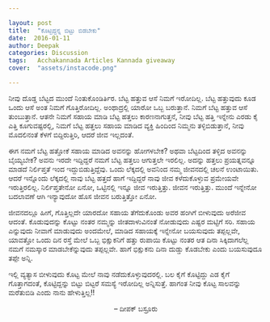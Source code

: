 ```yaml
---

layout: post
title:  "ಕೊಟ್ಟಿದ್ದನ್ನ ಬಿಟ್ಟು ಬಿಡಬೇಕು"
date:  2016-01-11
author: Deepak
categories: Discussion
tags:	Acchakannada Articles Kannada giveaway
cover:  "assets/instacode.png"

---
```

ನೀವು ದೊಡ್ಡ ಬೆಟ್ಟದ ಮುಂದೆ ನಿಂತುಕೊಂಡಿರ್ತಿರ. ಬೆಟ್ಟ ಹತ್ತುವ ಆಸೆ ನಿಮಗೆ ಇರೋದಿಲ್ಲ. ಬೆಟ್ಟ ಹತ್ತುವುದು ಕೂಡ ಒಂದು ಆಸೆ ಅಂತ ನಿಮಗೆ ಗೊತ್ತಿರೋದಿಲ್ಲ. ಅಂಥಾದ್ರಲ್ಲಿ ಯಾರೋ ಒಬ್ಬ ಬರುತ್ತಾನೆ. ನಿಮಗೆ ಬೆಟ್ಟ ಹತ್ತುವ ಆಸೆ ತುಂಬುತ್ತಾನೆ. ಆತನೇ ನಿಮಗೆ ಸಹಾಯ ಮಾಡಿ ಬೆಟ್ಟ ಹತ್ತಲು ಕಾರಣನಾಗುತ್ತನೆ, ನೀವು ಬೆಟ್ಟ ಹತ್ತಿ ಇನ್ನೇನು ಎರಡು ಕೈ ಎತ್ತಿ ಕೂಗುವಷ್ಟರಲ್ಲಿ, ನಿಮಗೆ ಬೆಟ್ಟ ಹತ್ತಲು ಸಹಾಯ ಮಾಡಿದ ವ್ಯಕ್ತಿ ಹಿಂದಿಂದ ನಿಮ್ಮನು ತಳ್ಳಿಬಿಡುತ್ತಾನೆ, ನೀವು ಮೊದಲಿನಂತೆ ಕೆಳಗೆ ಬಿದ್ದಿರುತ್ತಿರಿ, ಆದರೆ ಜೀವ ಇಲ್ಲದಂತೆ.
<!--more-->
ಈಗ ನಮಗೆ ಬೆಟ್ಟ ಹತ್ತೋಕೆ ಸಹಾಯ ಮಾಡಿದ ಅವನನ್ನು ಹೋಗಳಬೇಕ? ಅಥವಾ ಬೆಟ್ಟದಿಂದ ತಳ್ಳಿದ ಅವನನ್ನು ಬೈಯ್ಯಬೇಕ? ಅವನು ಇರದೇ ಇದ್ದಿದ್ದರೆ ನಮಗೆ ಬೆಟ್ಟ ಹತ್ತಲು ಆಗುತ್ತಲೇ ಇರಲಿಲ್ಲ. ಅದನ್ನು ಹತ್ತಲು ಪ್ರಯತ್ನವನ್ನೂ ಮಾಡದೆ ನಿರ್ಲಿಪ್ತತೆ ಇಂದ ಇದ್ದುಬಿಡುತ್ತಿದ್ದೆವು. ಒಂದು ಲೆಕ್ಕದಲ್ಲಿ ಅವನಿಂದ ನಮ್ಮ ಜೀವನದಲ್ಲಿ ಚಲನೆ ಉಂಟಾಯಿತು. ಆದರೆ ಇನ್ನೊಂದು ಲೆಕ್ಕದಲ್ಲಿ ನಾವು ಬೆಟ್ಟ ಹತ್ತದೆ ಹಾಗೆ ಇದ್ದಿದ್ದರೆ ನಾವು ಜೀವ ಕಳೆದುಕೊಳ್ಳುವ ಪ್ರಮೇಯವೇ ಇರುತ್ತಿರಲಿಲ್ಲ. ನಿರ್ಲಿಪ್ತತೇನೋ ಏನೋ, ಒಟ್ಟಿನಲ್ಲಿ ಇನ್ನೂ ಜೀವ ಇರುತ್ತಿತ್ತು. ಜೀವನ ಇರುತ್ತಿತ್ತು. ಮುಂದೆ ಇನ್ನೇನೋ ಬದಲಾವಣೆ ಆಗಿ ಇನ್ಯಾವುದೋ ಹೊಸ ಜೀವನ ಬರುತ್ತಿತ್ತೋ ಏನೋ.

ಜೀವನದಲ್ಲೂ ಹೀಗೆ, ಗೊತ್ತಿಲ್ಲದೇ ಯಾರದೋ ಸಹಾಯ ತೆಗೆದುಕೊಂಡು ಅವರ ಹಂಗಿಗೆ ಬೀಳುವುದು ಅರೆಜೀವ ಆದಂತೆ. ಕೊಡುವುದನ್ನು ಕೊಟ್ಟು ನಂತರ ನಮ್ಮನ್ನು ಜೀತದಾಳುವಿನಂತೆ ನೋಡುವುದು ಎಷ್ಟರ ಮಟ್ಟಿಗೆ ಸರಿ. ಸಹಾಯ ಎನ್ನುವುದು ನೀವಾಗೆ ಮಾಡುವುದು ಅಂದಮೇಲೆ, ಮಾಡಿದ ಸಹಾಯಕ್ಕೆ ಇನ್ನೇನೋ ಬಯಸುವುದು ತಪ್ಪಲ್ಲವೇ, ಯಾವತ್ತೋ ಒಂದು ದಿನ ರಸ್ತೆ ಮೇಲೆ ಒಬ್ಬ ಭಿಕ್ಷುಕನಿಗೆ ಹತ್ತು ರುಪಾಯಿ ಕೊಟ್ಟು ನಂತರ ಆತ ದಿನಾ ಸಿಕ್ಕಿದಾಗಲೆಲ್ಲ ನಮಗೆ ನಮಸ್ಕಾರ ಮಾಡಬೇಕೆನ್ನುವುದು ತಪ್ಪಲ್ಲವೇ. ಹಾಗೆ ಭಿಕ್ಷುಕನು ದಿನಾ ದುಡ್ಡು ಕೊಡಬೇಕು ಎಂದು ಬಯಸುವುದೂ ತಪ್ಪೇ ಅನ್ನಿ.

ಇಲ್ಲಿ ವ್ಯತ್ಯಾಸ ಬೀಳುವುದು ಕೊಟ್ಟ ಮೇಲೆ ನಾವು ನಡೆದುಕೊಳ್ಳುವುದರಲ್ಲಿ. ಬಲ ಕೈಗೆ ಕೊಟ್ಟಿದ್ದು ಎಡ ಕೈಗೆ ಗೊತ್ತಾಗದಂತೆ, ಕೊಟ್ಟಿದ್ದನ್ನು ಬಿಟ್ಟು ಬಿಟ್ಟರೆ ಸಮಸ್ಯೆ ಇರೋದಿಲ್ಲ ಅನ್ನಿಸುತ್ತೆ. ಹಾಗಂತ ನೀವು ಕೊಟ್ಟ ಸಾಲವನ್ನು ಮರೆತುಬಿಡಿ ಎಂದು ನಾನು ಹೇಳುತ್ತಿಲ್ಲ!!<br>

<p align="center"> – ದೀಪಕ್ ಬಸ್ರೂರು </p>
